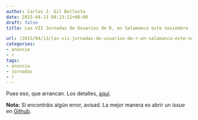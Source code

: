 ```yaml
---
author: Carlos J. Gil Bellosta
date: 2015-04-13 08:13:12+00:00
draft: false
title: Las VII Jornadas de Usuarios de R, en Salamanca este noviembre

url: /2015/04/13/las-vii-jornadas-de-usuarios-de-r-en-salamanca-este-noviembre/
categories:
- anuncio
- r
tags:
- anuncio
- jornadas
- r
---
```


Pues eso, que arrancan. Los detalles, [aquí](http://r-es.org/7jornadasR/).

**Nota:** Si encontráis algún error, avisad. La mejor manera es abrir un _issue_ en [Github](https://github.com/cjgb/sitio7jr).
